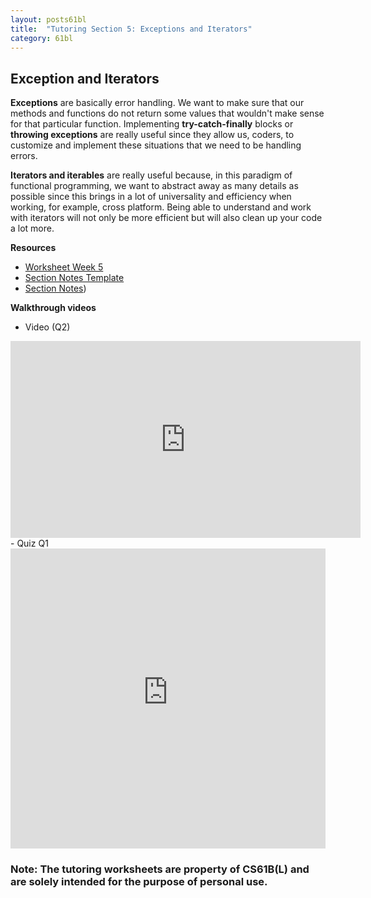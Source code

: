 ```yaml
---
layout: posts61bl
title:  "Tutoring Section 5: Exceptions and Iterators"
category: 61bl
---
```


## Exception and Iterators

**Exceptions** are basically error handling. We want to make sure that our methods and functions do not return some values that wouldn't make sense for that particular function. Implementing **try-catch-finally** blocks or **throwing exceptions** are really useful since they allow us, coders, to customize and implement these situations that we need to be handling errors.

**Iterators and iterables** are really useful because, in this paradigm of functional programming, we want to abstract away as many details as possible since this brings in a lot of universality and efficiency when working, for example, cross platform. Being able to understand and work with iterators will not only be more efficient but will also clean up your code a lot more.

**Resources**
- [Worksheet Week 5](/assets/docs/Worksheet5Tutoring.pdf)
- [Section Notes Template](/assets/docs/Q5template.pdf)
- [Section Notes](/assets/docs/Q5complete.pdf))

**Walkthrough videos**
- Video (Q2)
<iframe width="560" height="315" src="https://www.youtube.com/embed/3fLkQuDjaA4" frameborder="0" allow="accelerometer; autoplay; encrypted-media; gyroscope; picture-in-picture" allowfullscreen></iframe>
- Quiz Q1
<iframe style="width: 100%; height: 480;" src="https://cscircles.cemc.uwaterloo.ca/java_visualize/iframe-embed.html?faking_cpp=false#data=%7B%22user_script%22%3A%22public%20class%20ExceptionsPuzzle%20%7B%5Cn%20%20%20%20public%20static%20void%20checkIfZero(int%20x)%20throws%20Exception%20%7B%5Cn%20%20%20%20%20%20%20%20if%20(x%20%3D%3D%200)%20%7B%5Cn%20%20%20%20%20%20%20%20%20%20%20%20throw%20new%20Exception(%5C%22x%20was%20zero!%5C%22)%3B%5Cn%20%20%20%20%20%20%20%20%7D%5Cn%20%20%20%20%20%20%20%20System.out.println(x)%3B%20%2F%2F%20PRINT%20STATEMENT%5Cn%20%20%20%20%7D%5Cn%5Cn%20%20%20%20public%20static%20int%20mystery(int%20x)%20%7B%5Cn%20%20%20%20%20%20%20%20int%20counter%20%3D%200%3B%5Cn%20%20%20%20%20%20%20%20try%20%7B%5Cn%20%20%20%20%20%20%20%20%20%20%20%20while%20(true)%20%7B%5Cn%20%20%20%20%20%20%20%20%20%20%20%20%20%20%20%20x%20%3D%20x%20%2F%202%3B%5Cn%20%20%20%20%20%20%20%20%20%20%20%20%20%20%20%20checkIfZero(x)%3B%5Cn%20%20%20%20%20%20%20%20%20%20%20%20%20%20%20%20counter%20%2B%3D%201%3B%5Cn%20%20%20%20%20%20%20%20%20%20%20%20%20%20%20%20System.out.println(%5C%22counter%20is%20%5C%22%20%2B%20counter)%3B%20%2F%2F%20PRINT%20STATEMENT%5Cn%20%20%20%20%20%20%20%20%20%20%20%20%7D%5Cn%20%20%20%20%20%20%20%20%7D%20catch(Exception%20e)%20%7B%5Cn%20%20%20%20%20%20%20%20%20%20%20%20return%20counter%3B%5Cn%20%20%20%20%20%20%20%20%7D%5Cn%20%20%20%20%7D%5Cn%5Cn%20%20%20%20public%20static%20void%20main(String%5B%5D%20args)%20%7B%5Cn%20%20%20%20%20%20%20%20System.out.println(%5C%22mystery%20of%201%20is%20%5C%22%20%2B%20mystery(1))%3B%5Cn%20%20%20%20%20%20%20%20System.out.println(%5C%22mystery%20of%206%20is%20%5C%22%20%2B%20mystery(6))%3B%5Cn%20%20%20%20%7D%5Cn%7D%22%2C%22options%22%3A%7B%22showStringsAsValues%22%3Atrue%2C%22showAllFields%22%3Afalse%7D%2C%22args%22%3A%5B%5D%2C%22stdin%22%3A%22%22%7D&cumulative=false&heapPrimitives=false&drawParentPointers=false&textReferences=false&showOnlyOutputs=false&py=3&curInstr=0&resizeContainer=true&highlightLines=true&rightStdout=true" frameborder="0" scrolling="no"></iframe>





### Note: The tutoring worksheets are property of CS61B(L) and are solely intended for the purpose of personal use.
